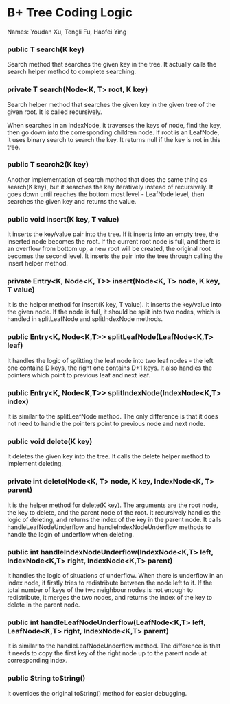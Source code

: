 # B+ Tree Coding Logic

Names: Youdan Xu, Tengli Fu, Haofei Ying

### public T search(K key)
Search method that searches the given key in the tree. It actually calls the search helper method to complete searching.

### private T search(Node<K, T> root, K key)
Search helper method that searches the given key in the given tree of the given root. It is called recursively.

When searches in an IndexNode, it traverses the keys of node, find the key, then go down into the corresponding children node. If root is an LeafNode, it uses binary search to search the key. It returns null if the key is not in this tree.

### public T search2(K key)
Another implementation of search mothod that does the same thing as search(K key), but it searches the key iteratively instead of recursively. It goes down until reaches the bottom most level - LeafNode level, then searches the given key and returns the value.

### public void insert(K key, T value)
It inserts the key/value pair into the tree. If it inserts into an empty tree, the inserted node becomes the root. If the current root node is full, and there is an overflow from bottom up, a new root will be created, the original root becomes the second level. It inserts the pair into the tree through calling the insert helper method.

### private Entry<K, Node<K, T>> insert(Node<K, T> node, K key, T value)
It is the helper method for insert(K key, T value). It inserts the key/value into the given node. If the node is full, it should be split into two nodes, which is handled in splitLeafNode and splitIndexNode methods.

### public Entry<K, Node<K,T>> splitLeafNode(LeafNode<K,T> leaf)
It handles the logic of splitting the leaf node into two leaf nodes - the left one contains D keys, the right one contains D+1 keys. It also handles the pointers which point to previous leaf and next leaf.


### public Entry<K, Node<K,T>> splitIndexNode(IndexNode<K,T> index)
It is similar to the splitLeafNode method. The only difference is that it does not need to handle the pointers point to previous node and next node.


### public void delete(K key)
It deletes the given key into the tree. It calls the delete helper method to implement deleting.


### private int delete(Node<K, T> node, K key, IndexNode<K, T> parent)
It is the helper method for delete(K key). The arguments are the root node, the key to delete, and the parent node of the root. It recursively handles the logic of deleting, and returns the index of the key in the parent node. It calls handleLeafNodeUnderflow and handleIndexNodeUnderflow methods to handle the login of underflow when deleting.


### public int handleIndexNodeUnderflow(IndexNode<K,T> left, IndexNode<K,T> right, IndexNode<K,T> parent)
It handles the logic of situations of underflow. When there is underflow in an index node, it firstly tries to redistribute between the node left to it. If the total number of keys of the two neighbour nodes is not enough to redistribute, it merges the two nodes, and returns the index of the key to delete in the parent node.

### public int handleLeafNodeUnderflow(LeafNode<K,T> left, LeafNode<K,T> right, IndexNode<K,T> parent)
It is similar to the handleLeafNodeUnderflow method. The difference is that it needs to copy the first key of the right node up to the parent node at corresponding index. 


### public String toString()
It overrides the original toString() method for easier debugging.